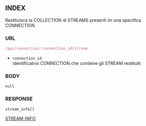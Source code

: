 
## INDEX
Restituisce la COLLECTION di STREAMS presenti iin una specifica CONNECTION


### URL
```typescript
/api/connection/:connection_id/stream
```
- `connection_id`  
identificativo CONNECTION che contiene gli STREAM restituiti


### BODY
`null`


### RESPONSE

```
stream_info[]
```
[STREAM-INFO](./def/stream-info.md)

